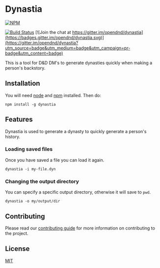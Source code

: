# Dynastia

[![NPM](https://nodei.co/npm/dynastia.png?downloads=true&stars=true)](https://nodei.co/npm/dynastia/) 

[![Build Status](https://travis-ci.org/opendnd/dynastia.svg?branch=master)](https://travis-ci.org/opendnd/dynastia) [![Join the chat at https://gitter.im/opendnd/dynastia](https://badges.gitter.im/opendnd/dynastia.svg)](https://gitter.im/opendnd/dynastia?utm_source=badge&utm_medium=badge&utm_campaign=pr-badge&utm_content=badge)

This is a tool for D&D DM's to generate dynasties quickly when making a person's backstory.

## Installation

You will need [node](https://nodejs.org/en/) and [npm](https://www.npmjs.com/) installed. Then do:

`npm install -g dynastia`

## Features
Dynastia is used to generate a dynasty to quickly generate a person's history.

### Loading saved files

Once you have saved a file you can load it again.

`dynastia -i my-file.dyn`

### Changing the output directory

You can specify a specific output directory, otherwise it will save to `pwd`.

`dynastia -o my/output/dir`

## Contributing

Please read our [contributing guide](https://github.com/opendnd/dynastia/blob/master/CONTRIBUTING.md) for more information on contributing to the project.

## License

[MIT](https://github.com/opendnd/dynastia/blob/master/LICENSE)